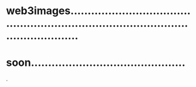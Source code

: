 # web3images.............................................................................................................
# soon.............................................
.
